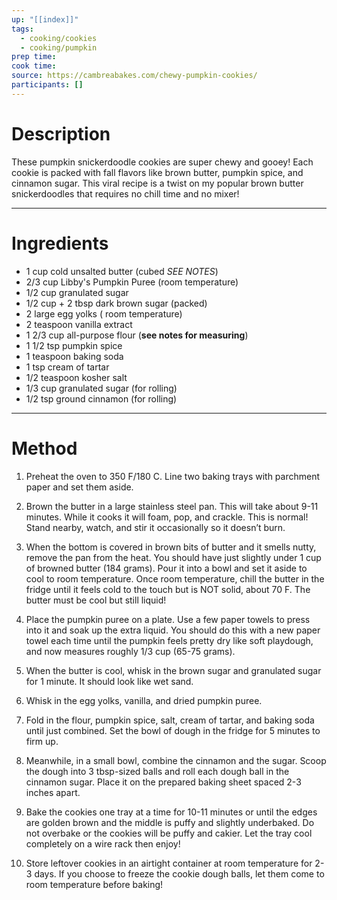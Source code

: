 ```yaml
---
up: "[[index]]"
tags:
  - cooking/cookies
  - cooking/pumpkin
prep time: 
cook time: 
source: https://cambreabakes.com/chewy-pumpkin-cookies/
participants: [] 
---
```

# Description

These pumpkin snickerdoodle cookies are super chewy and gooey! Each cookie is packed with fall flavors like brown butter, pumpkin spice, and cinnamon sugar. This viral recipe is a twist on my popular brown butter snickerdoodles that requires no chill time and no mixer!

---

# Ingredients

* 1 cup cold unsalted butter (cubed *SEE NOTES*)
* 2/3 cup Libby's Pumpkin Puree (room temperature)
* 1/2 cup granulated sugar
* 1/2 cup + 2 tbsp  dark brown sugar (packed)
* 2  large egg yolks ( room temperature)
* 2 teaspoon vanilla extract
* 1 2/3 cup all-purpose flour (**see notes for measuring**)
* 1 1/2 tsp pumpkin spice
* 1 teaspoon baking soda
* 1 tsp cream of tartar
* 1/2 teaspoon kosher salt
* 1/3 cup granulated sugar (for rolling)
* 1/2 tsp ground cinnamon (for rolling)

---

# Method

1. Preheat the oven to 350 F/180 C. Line two baking trays with parchment paper and set them aside.

2. Brown the butter in a large stainless steel pan. This will take about 9-11 minutes. While it cooks it will foam, pop, and crackle. This is normal! Stand nearby, watch, and stir it occasionally so it doesn’t burn.

3. When the bottom is covered in brown bits of butter and it smells nutty, remove the pan from the heat. You should have just slightly under 1 cup of browned butter (184 grams). Pour it into a bowl and set it aside to cool to room temperature. Once room temperature, chill the butter in the fridge until it feels cold to the touch but is NOT solid, about 70 F. The butter must be cool but still liquid!

4. Place the pumpkin puree on a plate. Use a few paper towels to press into it and soak up the extra liquid. You should do this with a new paper towel each time until the pumpkin feels pretty dry like soft playdough, and now measures roughly 1/3 cup (65-75 grams).

5. When the butter is cool, whisk in the brown sugar and granulated sugar for 1 minute. It should look like wet sand.

6. Whisk in the egg yolks, vanilla, and dried pumpkin puree.

7. Fold in the flour, pumpkin spice, salt, cream of tartar, and baking soda until just combined. Set the bowl of dough in the fridge for 5 minutes to firm up.

8. Meanwhile, in a small bowl, combine the cinnamon and the sugar. Scoop the dough into 3 tbsp-sized balls and roll each dough ball in the cinnamon sugar. Place it on the prepared baking sheet spaced 2-3 inches apart.

9. Bake the cookies one tray at a time for 10-11 minutes or until the edges are golden brown and the middle is puffy and slightly underbaked. Do not overbake or the cookies will be puffy and cakier. Let the tray cool completely on a wire rack then enjoy!

10. Store leftover cookies in an airtight container at room temperature for 2-3 days. If you choose to freeze the cookie dough balls, let them come to room temperature before baking!